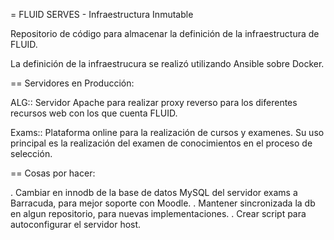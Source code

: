 = FLUID SERVES - Infraestructura Inmutable

Repositorio de código para almacenar la definición de la infraestructura de FLUID.

La definición de la infraestrucura se realizó utilizando Ansible sobre Docker.

== Servidores en Producción:

ALG:: Servidor Apache para realizar proxy reverso para los diferentes recursos web con los que cuenta FLUID.

Exams:: Plataforma online para la realización de cursos y examenes. Su uso principal es la realización del examen de conocimientos en el proceso de selección.

== Cosas por hacer:

. Cambiar en innodb de la base de datos MySQL del servidor exams a Barracuda, para mejor soporte con Moodle.
. Mantener sincronizada la db en algun repositorio, para nuevas implementaciones.
. Crear script para autoconfigurar el servidor host.


